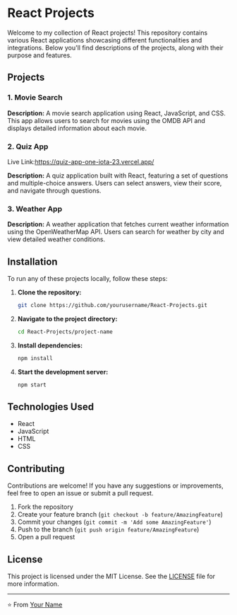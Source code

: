 # React Projects

Welcome to my collection of React projects! This repository contains various React applications showcasing different functionalities and integrations. Below you'll find descriptions of the projects, along with their purpose and features.

## Projects

### 1. Movie Search

**Description:** A movie search application using React, JavaScript, and CSS. This app allows users to search for movies using the OMDB API and displays detailed information about each movie.


### 2. Quiz App

Live Link:https://quiz-app-one-iota-23.vercel.app/

**Description:** A quiz application built with React, featuring a set of questions and multiple-choice answers. Users can select answers, view their score, and navigate through questions.



### 3. Weather App

**Description:** A weather application that fetches current weather information using the OpenWeatherMap API. Users can search for weather by city and view detailed weather conditions.




## Installation

To run any of these projects locally, follow these steps:

1. **Clone the repository:**
    ```bash
    git clone https://github.com/yourusername/React-Projects.git
    ```
2. **Navigate to the project directory:**
    ```bash
    cd React-Projects/project-name
    ```
3. **Install dependencies:**
    ```bash
    npm install
    ```
4. **Start the development server:**
    ```bash
    npm start
    ```

## Technologies Used

- React
- JavaScript
- HTML
- CSS

## Contributing

Contributions are welcome! If you have any suggestions or improvements, feel free to open an issue or submit a pull request.

1. Fork the repository
2. Create your feature branch (`git checkout -b feature/AmazingFeature`)
3. Commit your changes (`git commit -m 'Add some AmazingFeature'`)
4. Push to the branch (`git push origin feature/AmazingFeature`)
5. Open a pull request

## License

This project is licensed under the MIT License. See the [LICENSE](LICENSE) file for more information.

---

⭐️ From [Your Name](https://github.com/yourusername)

